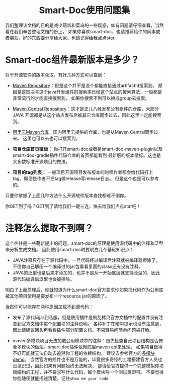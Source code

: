 <h1 align="center">Smart-Doc使用问题集</h1>

我们整理该文档的目的是减少萌新和菜鸟的一些疑惑，如有问题请仔细查看。当然看在我们辛苦整理文档的份上，
如果你喜欢smart-doc，也请推荐给你的同事或者朋友，好的东西要分享给大家。也请记得给我点点star.

# Smart-doc组件最新版本是多少？
对于开源软件的版本获取，有好几种方式可以查到：

- [Maven Repository](https://mvnrepository.com)：但是这个并不是没个都能直接通过artifactId搜索到，
原因是这取决与这个java开发组件的搜索率已经这个站点的搜索算法，一般都是非常流行的才能直接搜索到。 
  如果你搜索不到可以换成group去搜索。
  
- [Maven Central Repository](https://search.maven.org)：这才是正儿八经发布公有组件的仓库，大部分JAVA
开源都是从这个站点发布后被其它仓库同步过去，因此这里一定能搜索到。
  
- [阿里云Maven仓库](https://maven.aliyun.com)：国内阿里云提供的仓库，也是从Maven Central同步过来。
  这里也可以去也可以搜索到。

- **项目仓库首页徽标：** 你打开smart-doc或者是smart-doc-maven-plugin以及smart-doc-gradle插件代码仓库的首页都能看到
  最新版的版本徽标。这也是大多数标准开源项目的做法。
  
- **项目的tag列表：** 一般项目开源项目发布版本的时候作者都会给代码打上tag。即便是作者不把tag做release写release日志。
  但是这个也是可以参考的。
  
只要你掌握了上面几种方法什么开源软件版本查找都难不倒你。

你GET到了吗？GET到了请给我们一键三连，快去给我们点点star吧！

# 注释怎么提取不到啊？
这个往往是一些萌新提出的问题。smart-doc的原理是使用源代码中的注释和泛型来分析生成文档。
因此使用smart-doc时要明白几个基础知识点：

- JAVA注释只存在于源代码中，一旦代码经过编译后注释就被编译器擦除了，不信你自己解压一个编译过的jar包看看里面的class还有没有注释。
- JAVA的泛型也是后来才添加的，也并不是从一开始底层就支持泛型的，因此源代码编译后泛型也会被擦除。

明白了上面原理后，你就知道为什么smart-doc官方要求你如果把代码作为公用库被其他项目使用是要发布一个resource jar的原因了。

当然你可以能存在两种原因加载不到源代码：

- 发布了源代码jar到私服，但是使用插件是胡乱拷贝官方文档中的配置并没有注意到官方文档中每个配置项的注释说明，
  各种补丁在暗中提示也没有注意到，因此请建议回头再看看插件部分配置文档。不易轻易问简单问题被打脸。
  
- maven多模块项目无法加载公用模块中的注释：首先检查自己项目结构是否符合多模块的做法。smart-doc插件依赖底层maven api来处理，
如果项目做得不好可能就无法自动去追溯你工程的依赖结构。
  建议去参考官方的[多模块demo](https://gitee.com/smart-doc-team/spring-boot-maven-multiple-module.git)。
  当然官方的插件也不是万能的，毕竟很多奇怪的工程搭建官方人员也没见识过，因此如果有问题始终无法解决，
  那请给官方提供一个完整模拟你项目结构的工程，并不要求写什么代码，每个模块写一个测试类即可。
  不要觉得你能随便就能描述清楚，记住`show me your code`.
  
